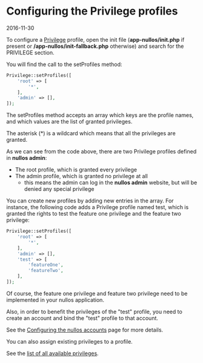 Configuring the Privilege profiles
==============================
2016-11-30





To configure a [Privilege](https://github.com/lingtalfi/nullos-admin/tree/master/doc/official/core-concepts/privilege.md) profile, open the init file (**app-nullos/init.php** if present or **/app-nullos/init-fallback.php** otherwise)
and search for the PRIVILEGE section.

You will find the call to the setProfiles method:

```php
Privilege::setProfiles([
    'root' => [
        '*',
    ],
    'admin' => [],
]);
```


The setProfiles method accepts an array which keys are the profile names, and which values are the list of
granted privileges.

The asterisk (*) is a wildcard which means that all the privileges are granted.

As we can see from the code above, there are two Privilege profiles defined in **nullos admin**:

- The root profile, which is granted every privilege
- The admin profile, which is granted no privilege at all
    - this means the admin can log in the **nullos admin** website, but will be denied any special privilege 
    
    
    
You can create new profiles by adding new entries in the array. 
For instance, the following code adds a Privilege profile named test, which is granted the rights to 
test the feature one privilege and the feature two privilege:



```php
Privilege::setProfiles([
    'root' => [
        '*',
    ],
    'admin' => [],
    'test' => [
        'featureOne',
        'featureTwo',
    ],
]);
```

Of course, the feature one privilege and feature two privilege need to be implemented in your nullos application.


Also, in order to benefit the privileges of the "test" profile, you need to create an account and bind the "test" profile to that account.

See the [Configuring the nullos accounts](https://github.com/lingtalfi/nullos-admin/tree/master/doc/official/modules/authentication-module/configuring-nullos-accounts.md) page for more details.


You can also assign existing privileges to a profile.

See the [list of all available privileges](https://github.com/lingtalfi/nullos-admin/tree/master/doc/official/core-concepts/privilege/list-of-all-privileges.md). 


